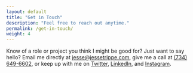 ```yaml
---
layout: default
title: "Get in Touch"
description: "Feel free to reach out anytime."
permalink: /get-in-touch/
weight: 4
---
```


Know of a role or project you think I might be good for? Just want to say hello? Email me directly at <a href="mailto:jesse@jessetrippe.com">jesse@jessetrippe.com</a>, give me a call at <a href="tel:+1-734-649-6602">(734) 649-6602</a>, or keep up with me on <a href="https://twitter.com/jessetrippe">Twitter</a>, <a href="https://linkedin.com/in/jessetrippe">LinkedIn</a>, and <a href="https://instagram.com/jessetrippe">Instagram</a>.
